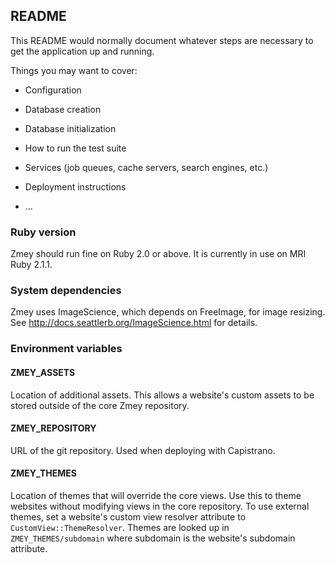 ## README

This README would normally document whatever steps are necessary to get the
application up and running.

Things you may want to cover:

* Configuration

* Database creation

* Database initialization

* How to run the test suite

* Services (job queues, cache servers, search engines, etc.)

* Deployment instructions

* ...

### Ruby version

Zmey should run fine on Ruby 2.0 or above. It is currently in use on MRI
Ruby 2.1.1.

### System dependencies

Zmey uses ImageScience, which depends on FreeImage, for image resizing. See
http://docs.seattlerb.org/ImageScience.html for details.

### Environment variables

#### ZMEY_ASSETS

Location of additional assets. This allows a website's custom assets to be
stored outside of the core Zmey repository.

#### ZMEY_REPOSITORY

URL of the git repository. Used when deploying with Capistrano.

#### ZMEY_THEMES

Location of themes that will override the core views. Use this to theme
websites without modifying views in the core repository. To use external
themes, set a website's custom view resolver attribute to
`CustomView::ThemeResolver`. Themes are looked up in `ZMEY_THEMES/subdomain`
where subdomain is the website's subdomain attribute.
